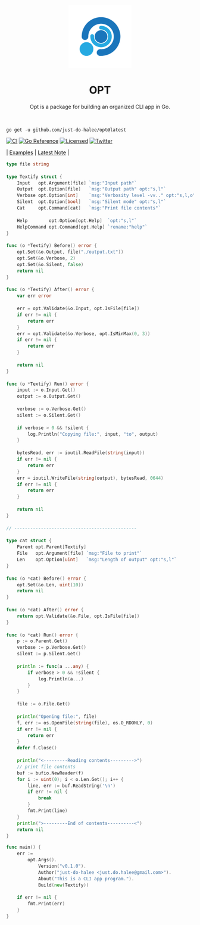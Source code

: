 <div align="center">
  <img src="./.github/logo.png" alt="go-arg" height="170px">
  <h1>OPT</h1>
  <p>Opt is a package for building an organized CLI app in Go.</p>
  <br/>
</div>

```shell
go get -u github.com/just-do-halee/opt@latest
```

[![CI][ci-badge]][ci-url]
[![Go Reference](https://pkg.go.dev/badge/github.com/just-do-halee/opt.svg)](https://pkg.go.dev/github.com/just-do-halee/opt)
[![Licensed][license-badge]][license-url]
[![Twitter][twitter-badge]][twitter-url]

[ci-badge]: https://github.com/just-do-halee/opt/actions/workflows/ci.yml/badge.svg
[license-badge]: https://img.shields.io/github/license/just-do-halee/opt?color=blue
[twitter-badge]: https://img.shields.io/twitter/follow/do_halee?style=flat&logo=twitter&color=4a4646&labelColor=333131&label=just-do-halee
[ci-url]: https://github.com/just-do-halee/opt/actions
[twitter-url]: https://twitter.com/do_halee
[license-url]: https://github.com/just-do-halee/opt

| [Examples](./examples/) | [Latest Note](./CHANGELOG.md) |

```go
type file string

type Textify struct {
	Input   opt.Argument[file] `msg:"Input path"`
	Output  opt.Option[file]   `msg:"Output path" opt:"s,l"`
	Verbose opt.Option[int]    `msg:"Verbosity level -vv.." opt:"s,l,o"`
	Silent  opt.Option[bool]   `msg:"Silent mode" opt:"s,l"`
	Cat     opt.Command[cat]   `msg:"Print file contents"`

	Help        opt.Option[opt.Help]  `opt:"s,l"`
	HelpCommand opt.Command[opt.Help] `rename:"help"`
}

func (o *Textify) Before() error {
	opt.Set(&o.Output, file("./output.txt"))
	opt.Set(&o.Verbose, 2)
	opt.Set(&o.Silent, false)
	return nil
}

func (o *Textify) After() error {
	var err error

	err = opt.Validate(&o.Input, opt.IsFile[file])
	if err != nil {
		return err
	}
	err = opt.Validate(&o.Verbose, opt.IsMinMax(0, 3))
	if err != nil {
		return err
	}

	return nil
}

func (o *Textify) Run() error {
	input := o.Input.Get()
	output := o.Output.Get()

	verbose := o.Verbose.Get()
	silent := o.Silent.Get()

	if verbose > 0 && !silent {
		log.Println("Copying file:", input, "to", output)
	}

	bytesRead, err := ioutil.ReadFile(string(input))
	if err != nil {
		return err
	}
	err = ioutil.WriteFile(string(output), bytesRead, 0644)
	if err != nil {
		return err
	}

	return nil
}

// ----------------------------------------------

type cat struct {
	Parent opt.Parent[Textify]
	File   opt.Argument[file] `msg:"File to print"`
	Len    opt.Option[uint]   `msg:"Length of output" opt:"s,l"`
}

func (o *cat) Before() error {
	opt.Set(&o.Len, uint(10))
	return nil
}

func (o *cat) After() error {
	return opt.Validate(&o.File, opt.IsFile[file])
}

func (o *cat) Run() error {
	p := o.Parent.Get()
	verbose := p.Verbose.Get()
	silent := p.Silent.Get()

	println := func(a ...any) {
		if verbose > 0 && !silent {
			log.Println(a...)
		}
	}

	file := o.File.Get()

	println("Opening file:", file)
	f, err := os.OpenFile(string(file), os.O_RDONLY, 0)
	if err != nil {
		return err
	}
	defer f.Close()

	println("<---------Reading contents--------->")
	// print file contents
	buf := bufio.NewReader(f)
	for i := uint(0); i < o.Len.Get(); i++ {
		line, err := buf.ReadString('\n')
		if err != nil {
			break
		}
		fmt.Print(line)
	}
	println(">---------End of contents----------<")
	return nil
}
```

```go
func main() {
	err :=
		opt.Args().
			Version("v0.1.0").
			Author("just-do-halee <just.do.halee@gmail.com>").
			About("This is a CLI app program.").
			Build(new(Textify))

	if err != nil {
		fmt.Print(err)
	}
}
```
